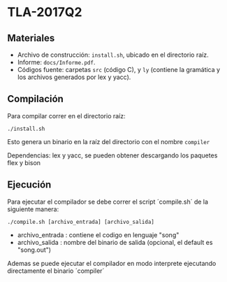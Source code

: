 # TLA-2017Q2

## Materiales
 
* Archivo de construcción: `install.sh`, ubicado en el directorio raíz.
* Informe: `docs/Informe.pdf`.
* Códigos fuente: carpetas `src` (código C), y `ly` (contiene la gramática y los archivos generados por lex y yacc).
 
## Compilación

Para compilar correr en el directorio raíz:

```
./install.sh
```
Esto genera un binario en la raíz del directorio con el nombre `compiler`

Dependencias: lex y yacc, se pueden obtener descargando los paquetes flex y bison

## Ejecución

Para ejecutar el compilador se debe correr el script ´compile.sh´ de la siguiente manera:

```
./compile.sh [archivo_entrada] [archivo_salida]
```
* archivo_entrada : contiene el codigo en lenguaje "song"
* archivo_salida  : nombre del binario de salida (opcional, el default es "song.out")

Ademas se puede ejecutar el compilador en modo interprete ejecutando directamente el binario ´compiler´